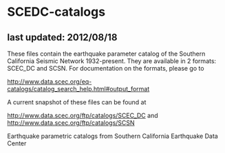 SCEDC-catalogs
==============
last updated: 2012/08/18
------------------------------------------------------------
These files contain the earthquake parameter catalog of the 
Southern California Seismic Network 1932-present.
They are available in 2 formats:  SCEC_DC and SCSN.
For documentation on the formats, please go to 

http://www.data.scec.org/eq-catalogs/catalog_search_help.html#output_format

A current snapshot of these files can be found at 

http://www.data.scec.org/ftp/catalogs/SCEC_DC
and 
http://www.data.scec.org/ftp/catalogs/SCSN

Earthquake parametric catalogs from Southern California Earthquake Data Center
